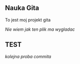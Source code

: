 ## Nauka Gita

To jest moj projekt gita

*Nie wiem jak ten plik ma wygladac*

## TEST

*kolejna proba commita*
